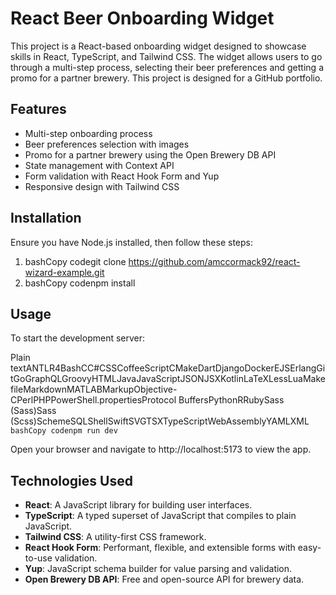 # React Beer Onboarding Widget

This project is a React-based onboarding widget designed to showcase skills in React, TypeScript, and Tailwind CSS. The widget allows users to go through a multi-step process, selecting their beer preferences and getting a promo for a partner brewery. This project is designed for a GitHub portfolio.

## Features

- Multi-step onboarding process
- Beer preferences selection with images
- Promo for a partner brewery using the Open Brewery DB API
- State management with Context API
- Form validation with React Hook Form and Yup
- Responsive design with Tailwind CSS

## Installation

Ensure you have Node.js installed, then follow these steps:

1.  bashCopy codegit clone https://github.com/amccormack92/react-wizard-example.git
2.  bashCopy codenpm install

## Usage

To start the development server:

Plain textANTLR4BashCC#CSSCoffeeScriptCMakeDartDjangoDockerEJSErlangGitGoGraphQLGroovyHTMLJavaJavaScriptJSONJSXKotlinLaTeXLessLuaMakefileMarkdownMATLABMarkupObjective-CPerlPHPPowerShell.propertiesProtocol BuffersPythonRRubySass (Sass)Sass (Scss)SchemeSQLShellSwiftSVGTSXTypeScriptWebAssemblyYAMLXML`  bashCopy codenpm run dev  `

Open your browser and navigate to http://localhost:5173 to view the app.

## Technologies Used

- **React**: A JavaScript library for building user interfaces.
- **TypeScript**: A typed superset of JavaScript that compiles to plain JavaScript.
- **Tailwind CSS**: A utility-first CSS framework.
- **React Hook Form**: Performant, flexible, and extensible forms with easy-to-use validation.
- **Yup**: JavaScript schema builder for value parsing and validation.
- **Open Brewery DB API**: Free and open-source API for brewery data.

